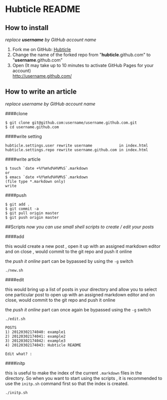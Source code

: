 # Hubticle README

## How to install
*replace **username** by GitHub account name*  
  
1. Fork me on GitHub: [Hubticle](https://github.com/hubticle/hubticle.github.com/) 
2. Change the name of the forked repo from "**hubticle**.github.com" to "**username**.github.com"  
3. Open (It may take up to 10 minutes to activate GitHub Pages for your account)  
    http://username.github.com/  

## How to write an article
*replace username by GitHub account name*  
  
####clone  
  
    $ git clone git@github.com:username/username.github.com.git
    $ cd username.github.com

####write setting  
  
    hubticle.settings.user rewrite username            in index.html
    hubticle.settings.repo rewrite username.github.com in index.html

####write article  
  
    $ touch `date +%Y%m%d%H%M%S`.markdown
    or
    $ emacs `date +%Y%m%d%H%M%S`.markdown
    (file type *.markdown only)
    write

####push  
  
    $ git add .
    $ git commit -a
    $ git pull origin master
    $ git push origin master


##Scripts
*now you can use small shell scripts to create / edit your posts*

####add

this would create a new post , open it up with an assigned markdown editor and on close , would commit to the git repo and push it online

the *push it online* part can be bypassed by using the `-g` switch

	./new.sh
	

####edit

this would bring up a list of posts in your directory and allow you to select one particular post to open up with an assigned markdown editor and on close, would commit to the git repo and push it online

the *push it online* part can once again be bypassed using the `-g` switch


	./edit.sh

	POSTS
	1) 20120302174040: example1
	2) 20120302174041: example2
	3) 20120302174042: example3
	4) 20120302174043: Hubticle README

	Edit what? :

####initp

this is useful to make the index of the current `.markdown` files in the directory. So when you want to start using the scripts , it is recommended to use the `initp.sh` command first so that the index is created.

	./initp.sh